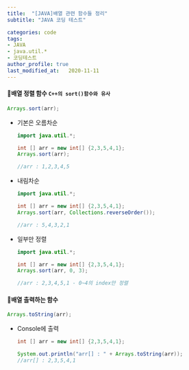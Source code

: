 ```yaml
---
title:  "[JAVA]배열 관련 함수들 정리"
subtitle: "JAVA 코딩 테스트"

categories: code
tags:
- JAVA
- java.util.*
- 코딩테스트
author_profile: true
last_modified_at:   2020-11-11
---
```


#### 📝배열 정렬 함수 `C++의 sort()함수와 유사`

```java
Arrays.sort(arr);
```

- 기본은 오름차순

  ```java
  import java.util.*;

  int [] arr = new int[] {2,3,5,4,1};
  Arrays.sort(arr);

  //arr : 1,2,3,4,5
  ```
- 내림차순

  ```java
  import java.util.*;

  int [] arr = new int[] {2,3,5,4,1};
  Arrays.sort(arr, Collections.reverseOrder());

  //arr : 5,4,3,2,1
  ```
- 일부만 정렬

  ```java
  import java.util.*;

  int [] arr = new int[] {2,3,5,4,1};
  Arrays.sort(arr, 0, 3);

  //arr : 2,3,4,5,1 - 0~4의 index만 정렬
  ```

#### 📝배열 출력하는 함수

```java
Arrays.toString(arr);
```

- Console에 출력

  ```java
  int [] arr = new int[] {2,3,5,4,1};

  System.out.println("arr[] : " + Arrays.toString(arr));
  //arr[] : 2,3,5,4,1
  ```
